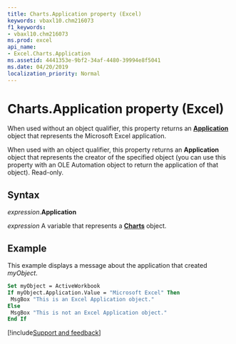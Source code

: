```yaml
---
title: Charts.Application property (Excel)
keywords: vbaxl10.chm216073
f1_keywords:
- vbaxl10.chm216073
ms.prod: excel
api_name:
- Excel.Charts.Application
ms.assetid: 4441353e-9bf2-34af-4480-39994e8f5041
ms.date: 04/20/2019
localization_priority: Normal
---
```



# Charts.Application property (Excel)

When used without an object qualifier, this property returns an **[Application](Excel.Application(object).md)** object that represents the Microsoft Excel application. 

When used with an object qualifier, this property returns an **Application** object that represents the creator of the specified object (you can use this property with an OLE Automation object to return the application of that object). Read-only.


## Syntax

_expression_.**Application**

_expression_ A variable that represents a **[Charts](Excel.Charts.md)** object.


## Example

This example displays a message about the application that created _myObject_.

```vb
Set myObject = ActiveWorkbook 
If myObject.Application.Value = "Microsoft Excel" Then 
 MsgBox "This is an Excel Application object." 
Else 
 MsgBox "This is not an Excel Application object." 
End If
```



[!include[Support and feedback](~/includes/feedback-boilerplate.md)]